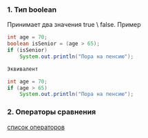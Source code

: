 ### 1. Тип boolean 

Принимает два значения true \ false.
Пример
```Java
int age = 70;  
boolean isSenior = (age > 65);  
if (isSenior)  
    System.out.println("Пора на пенсию");

Эквивалент 

int age = 70; 
if (age > 65) 
	System.out.println("Пора на пенсию");
```

### 2. Операторы сравнения

[список операторов](https://javarush.com/quests/lectures/questsyntaxpro.level03.lecture02#:~:text=3.%20%D0%9E%D0%BF%D0%B5%D1%80%D0%B0%D1%82%D0%BE%D1%80%D1%8B%20%D1%81%D1%80%D0%B0%D0%B2%D0%BD%D0%B5%D0%BD%D0%B8%D1%8F)

